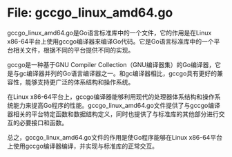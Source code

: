 # File: gccgo_linux_amd64.go

gccgo_linux_amd64.go是Go语言标准库中的一个文件，它的作用是在Linux x86-64平台上使用gccgo编译器来编译Go代码。它是Go语言标准库中的一个平台相关文件，根据不同的平台提供不同的实现。

gccgo是一种基于GNU Compiler Collection（GNU编译器集）的Go编译器，它是与gc编译器并列的Go语言编译器之一。和gc编译器相比，gccgo具有更好的兼容性，能够支持更广泛的体系结构和操作系统。

在Linux x86-64平台上，gccgo编译器能够利用现代的处理器体系结构和操作系统能力来提高Go程序的性能。gccgo_linux_amd64.go文件提供了与gccgo编译器相关的平台特定函数和数据结构定义，同时也提供了与标准库的其他部分进行交互的必要接口和函数。

总之，gccgo_linux_amd64.go文件的作用是使Go程序能够在Linux x86-64平台上使用gccgo编译器编译，并实现与标准库的正常交互。

